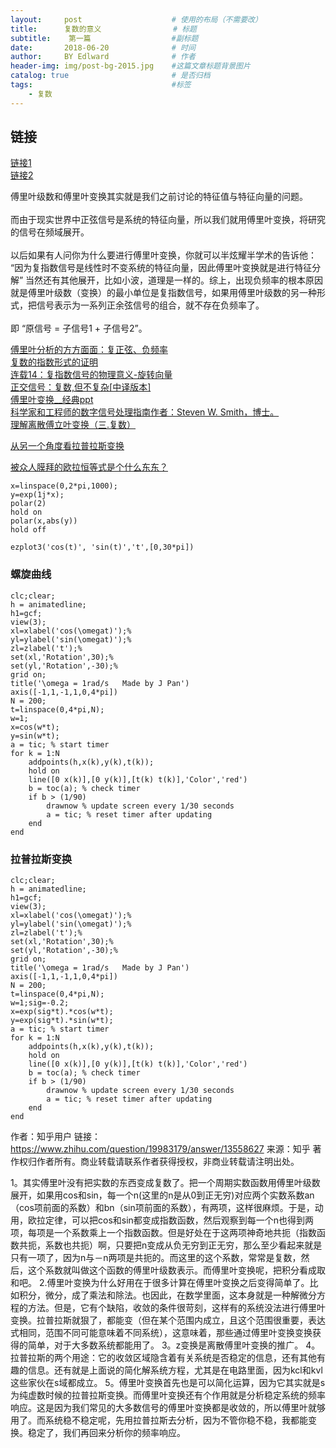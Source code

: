```yaml
---
layout:     post                    # 使用的布局（不需要改）
title:      复数的意义                # 标题 
subtitle:    第一篇                  #副标题
date:       2018-06-20              # 时间
author:     BY Edlward              # 作者
header-img: img/post-bg-2015.jpg    #这篇文章标题背景图片
catalog: true                       # 是否归档
tags:                               #标签
    - 复数
---
```


## 链接
[链接1](http://www.ruanyifeng.com/blog/2012/09/imaginary_number.html)  
[链接2](https://betterexplained.com/articles/a-visual-intuitive-guide-to-imaginary-numbers/)

傅里叶级数和傅里叶变换其实就是我们之前讨论的特征值与特征向量的问题。<br/><br/> 而由于现实世界中正弦信号是系统的特征向量，所以我们就用傅里叶变换，将研究的信号在频域展开。<br/><br/> 以后如果有人问你为什么要进行傅里叶变换，你就可以半炫耀半学术的告诉他： &ldquo;因为复指数信号是线性时不变系统的特征向量，因此傅里叶变换就是进行特征分解&rdquo; 当然还有其他展开，比如小波，道理是一样的。综上，出现负频率的根本原因就是傅里叶级数（变换）的最小单位是复指数信号，如果用傅里叶级数的另一种形式，把信号表示为一系列正余弦信号的组合，就不存在负频率了。<br/><br/> 即 &ldquo;原信号 = 子信号1 + 子信号2&rdquo;。

[傅里叶分析的方方面面：复正弦、负频率](https://blog.csdn.net/qzhou961/article/details/51425916)  
[复数的指数形式的证明](https://wenku.baidu.com/view/7f3028c30c22590102029d34.html)  
[连载14：复指数信号的物理意义-旋转向量](https://wenku.baidu.com/view/45112d290722192e4536f610.html)  
[正交信号：复数,但不复杂[中译版本]](https://wenku.baidu.com/view/3b645627f12d2af90242e6c1.html)  
[傅里叶变换__经典ppt](https://wenku.baidu.com/view/274c61c3aa00b52acfc7ca8d.html)  
[科学家和工程师的数字信号处理指南作者：Steven W. Smith，博士。](http://www.dspguide.com/pdfbook.htm)  
[理解离散傅立叶变换（三.复数）](https://blog.csdn.net/dznlong/article/list/2)  

[从另一个角度看拉普拉斯变换](https://zhuanlan.zhihu.com/p/40783304)  

[被众人膜拜的欧拉恒等式是个什么东东？](https://zhuanlan.zhihu.com/p/40302967)  

```
x=linspace(0,2*pi,1000);
y=exp(1j*x);
polar(2)
hold on
polar(x,abs(y))
hold off

ezplot3('cos(t)', 'sin(t)','t',[0,30*pi])
```


### 螺旋曲线
```
clc;clear;
h = animatedline;
h1=gcf;
view(3);
xl=xlabel('cos(\omegat)');% 
yl=ylabel('sin(\omegat)');% 
zl=zlabel('t');% 
set(xl,'Rotation',30);% 
set(yl,'Rotation',-30);%
grid on;
title('\omega = 1rad/s   Made by J Pan')
axis([-1,1,-1,1,0,4*pi])
N = 200;
t=linspace(0,4*pi,N);
w=1;
x=cos(w*t);
y=sin(w*t);
a = tic; % start timer
for k = 1:N
    addpoints(h,x(k),y(k),t(k));
    hold on
    line([0 x(k)],[0 y(k)],[t(k) t(k)],'Color','red')
    b = toc(a); % check timer
    if b > (1/90)
        drawnow % update screen every 1/30 seconds
        a = tic; % reset timer after updating
    end
end

```

### 拉普拉斯变换
```
clc;clear;
h = animatedline;
h1=gcf;
view(3);
xl=xlabel('cos(\omegat)');% 
yl=ylabel('sin(\omegat)');% 
zl=zlabel('t');% 
set(xl,'Rotation',30);% 
set(yl,'Rotation',-30);%
grid on;
title('\omega = 1rad/s   Made by J Pan')
axis([-1,1,-1,1,0,4*pi])
N = 200;
t=linspace(0,4*pi,N);
w=1;sig=-0.2;
x=exp(sig*t).*cos(w*t);
y=exp(sig*t).*sin(w*t);
a = tic; % start timer
for k = 1:N
    addpoints(h,x(k),y(k),t(k));
    hold on
    line([0 x(k)],[0 y(k)],[t(k) t(k)],'Color','red')
    b = toc(a); % check timer
    if b > (1/90)
        drawnow % update screen every 1/30 seconds
        a = tic; % reset timer after updating
    end
end
```



作者：知乎用户
链接：https://www.zhihu.com/question/19983179/answer/13558627
来源：知乎
著作权归作者所有。商业转载请联系作者获得授权，非商业转载请注明出处。

1。其实傅里叶没有把实数的东西变成复数了。把一个周期实数函数用傅里叶级数展开，如果用cos和sin，每一个n(这里的n是从0到正无穷)对应两个实数系数an（cos项前面的系数）和bn（sin项前面的系数），有两项，这样很麻烦。于是，动用，欧拉定律，可以把cos和sin都变成指数函数，然后观察到每一个n也得到两项，每项是一个系数乘上一个指数函数。但是好处在于这两项神奇地共扼（指数函数共扼，系数也共扼）啊，只要把n变成从负无穷到正无穷，那么至少看起来就是只有一项了，因为n与－n两项是共扼的。而这里的这个系数，常常是复数，然后，这个系数就叫做这个函数的傅里叶级数表示。而傅里叶变换呢，把积分看成取和吧。 
2.傅里叶变换为什么好用在于很多计算在傅里叶变换之后变得简单了。比如积分，微分，成了乘法和除法。也因此，在数学里面，这本身就是一种解微分方程的方法。但是，它有个缺陷，收敛的条件很苛刻，这样有的系统没法进行傅里叶变换。拉普拉斯就狠了，都能变（但在某个范围内成立，且这个范围很重要，表达式相同，范围不同可能意味着不同系统），这意味着，那些通过傅里叶变换变换获得的简单，对于大多数系统都能用了。 
3。z变换是离散傅里叶变换的推广。 
4。拉普拉斯的两个用途：它的收敛区域隐含着有关系统是否稳定的信息，还有其他有趣的信息。还有就是上面说的简化解系统方程，尤其是在电路里面，因为kcl和kvl这些家伙在s域都成立。 
5。傅里叶变换首先也是可以简化运算，因为它其实就是s为纯虚数时候的拉普拉斯变换。而傅里叶变换还有个作用就是分析稳定系统的频率响应。这是因为我们常见的大多数信号的傅里叶变换都是收敛的，所以傅里叶就够用了。而系统稳不稳定呢，先用拉普拉斯去分析，因为不管你稳不稳，我都能变换。稳定了，我们再回来分析你的频率响应。


